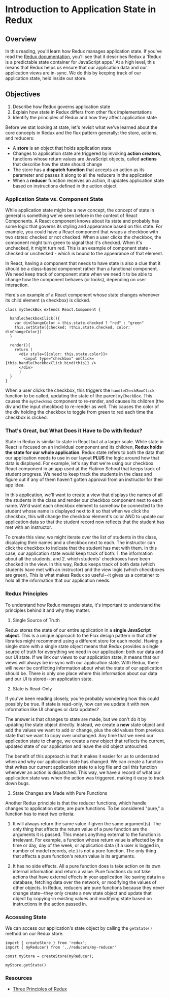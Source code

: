 # Introduction to Application State in Redux

## Overview

In this reading, you'll learn how Redux manages application state. If you've read the [Redux documentation](http://redux.js.org/), you'll see that it describes Redux a 'Redux is a predictable state container for JavaScript apps.' At a high level, this means that Redux helps us ensure that our application data and our application views are in-sync. We do this by keeping track of our application state, held inside our store.

## Objectives

1. Describe how Redux governs application state
2. Explain how state in Redux differs from other flux implementations
3. Identify the principles of Redux and how they affect application state

Before we stat looking at state, let's revisit what we've learned about the core concepts in Redux and the flux pattern generally: the store, actions, and reducers:

+ A **store** is an object that holds application state
+ Changes to application state are triggered by invoking **action creators**, functions whose return values are JavaScript objects, called **actions** that describe how the state should change
+ The store has a **dispatch function** that accepts an action as its parameter and passes it along to all the reducers in the application
+ When a **reducer** function receives an action, it updates application state based on instructions defined in the action object


### Application State vs. Component State

While application state might be a new concept, the concept of state in general is something we've seen before in the context of React Components. A React component knows about its state and probably has some logic that governs its styling and appearance based on this state. For example, you could have a React component that wraps a checkbox with two states: checked or not checked. When a user clicks the checkbox, the component might turn green to signal that it's checked. When it's unchecked, it might turn red. This is an example of component state - checked or unchecked - which is bound to the appearance of that element.

In React, having a component that needs to have state is also a clue that it should be a class-based component rather than a functional component. We need keep track of component state when we need it to be able to change how the component  behaves (or looks), depending on user interaction.

Here's an example of a React component whose state changes whenever its child element (a checkbox) is clicked.

```
class myCheckBox extends React.Component {

  handleCheckboxClick(){
    var divChangeColor = this.state.checked ? "red" : "green"
    this.setState({checked: !this.state.checked, color: divChangeColor})
  }

  render(){
    return (
      <div style={{color: this.state.color}}>
        <input type="checkbox" onClick={this.handleCheckboxClick.bind(this)} />
      </div>
      )
  }
}

```

When a user clicks the checkbox, this triggers the `handleCheckBoxClick` function to be called, updating the state of the parent `myCheckBox`. This causes the `myCheckBox` component to re-render, and causes its children (the div and the input checkbox) to re-render as well. This causes the color of the div holding the checkbox to toggle from green to red each time the checkbox is clicked.


### That's Great, but What Does it Have to Do with Redux?

State in Redux is similar to state in React but at a larger scale. While state in React is focused on an individual component and its children, **Redux holds the state for our whole application**. Redux state refers to both the data that our application needs to use in our layout **PLUS** the logic around how that data is displayed. For example, let's say that we're using our checkbox React component in an app used at the Flatiron School that keeps track of student progress. We need to keep track the students in the class and figure out if any of them haven't gotten approval from an instructor for their app idea.

In this application, we'll want to create a view that displays the names of all the students in the class and render our checkbox component next to each name. We'd want each checkbox element to somehow be connected to the student whose name is displayed next to it so that when we click the checkbox, this will change the checkbox element's color AND to update our application data so that the student record now reflects that the student has met with an instructor.

To create this view, we might iterate over the list of students in the class, displaying their names and a checkbox next to each. The instructor can click the checkbox to indicate that the student has met with them. In this case, our application state would keep track of both: 1. the information about all the students, and 2. which students' checkboxes have been checked in the view. In this way, Redux keeps track of both data (which students have met with an instructor) and the view logic (which checkboxes are green). This is what makes Redux so useful--it gives us a container to hold all the information that our application needs.


### Redux Principles

To understand how Redux manages state, it's important to understand the principles behind it and why they matter.

1. Single Source of Truth

Redux stores the state of our entire application in a **single JavaScript object**. This is a unique approach to the Flux design pattern in that other libraries might recommend using a different store for each model. Having a single store with a single state object means that Redux provides a single source of truth for everything we need in our application: both our data and our UI state. If we link our views to our application state, it means that our views will always be in-sync with our application state. With Redux, there will never be conflicting information about what the state of our application should be. There is only one place where this information about our data and our UI is stored--on application state.


2. State is Read-Only

If you've been reading closely, you're probably wondering how this could possibly be true. If state is read-only, how can we update it with new information like UI changes or data updates?

The answer is that changes to state are made, but we don't do it by updating the state object directly. Instead, we create a **new** state object and add the values we want to add or change, plus the old values from previous state that we want to copy over unchanged. Any time that we need our application state to change, we create a new object that reflects the current, updated state of our application and leave the old object untouched.

The benefit of this approach is that it makes it easier for us to understand when and why our application state has changed. We can create a function that writes our current application state to a log file and call this function whenever an action is dispatched. This way, we have a record of what our application state was when the action was triggered, making it easy to track down bugs.


3. State Changes are Made with Pure Functions

Another Redux principle is that the reducer functions, which handle changes to application state, are pure functions. To be considered "pure," a function has to meet two criteria:

1. It will always return the same value if given the same argument(s). The only thing that affects the return value of a pure function are the arguments it is passed. This means anything external to the function is irrelevant. For example, a function whose return value is affected by the time or day, day of the week, or application data (if a user is logged in, number of model records, etc.) is not a pure function. The only thing that affects a pure function's return value is its arguments.

2. It has no side effects. All a pure function does is take action on its own internal information and return a value. Pure functions do not take actions that have external effects in your application like saving data in a database, fetching data over the network, or modifying the values of other objects. In Redux, reducers are pure functions because they never change state--they only create a new state object and update that object by copying-in existing values and modifying state based on instructions in the action passed in.


### Accessing State

We can access our application's state object by calling the `getState()` method on our Redux store. 

```
import { createStore } from 'redux';
import { myReducer} from '../reducers/my-reducer'

const myStore = createStore(myReducer);

myStore.getState()

```

### Resources

+ [Three Principles of Redux](http://redux.js.org/docs/introduction/ThreePrinciples.html)
